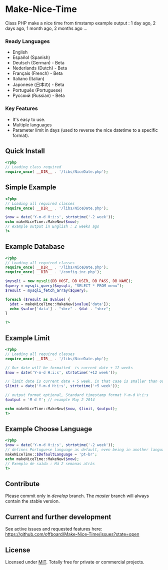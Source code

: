 # Make-Nice-Time
Class PHP make a nice time from timstamp
example output : 1 day ago, 2 days ago, 1 month ago, 2 months ago …

### Ready Languages
* English
* Español (Spanish)
* Deutsch (German) - Beta
* Nederlands (Dutch) - Beta
* Français (French) - Beta
* Italiano (Italian)
* Japonese (日本の) - Beta
* Português (Portuguese)
* Русский (Russian) - Beta

### Key Features
* It's easy to use.
* Multiple languages
* Parameter limit in days (used to reverse the nice datetime to a specific format).

## Quick Install
```php
<?php
// Loading class required
require_once( __DIR__ . '/libs/NiceDate.php');
```

## Simple Example
```php
<?php
// Loading all required classes
require_once( __DIR__ . '/libs/NiceDate.php');

$now = date('Y-m-d H:i:s', strtotime('-2 week'));
echo makeNiceTime::MakeNew($now);
// example output in English : 2 weeks ago
?>
```

## Example Database
```php
<?php
// Loading all required classes
require_once( __DIR__ . '/libs/NiceDate.php');
require_once( __DIR__ . '/config.inc.php');

$mysqli = new mysqli(DB_HOST, DB_USER, DB_PASS, DB_NAME);
$query = mysqli_query($mysqli, "SELECT * FROM menu");
$result = mysqli_fetch_array($query);

foreach ($result as $value) {
  $dat = makeNiceTime::MakeNew($value['data']);
  echo $value['data'] . "<br>" . $dat . "<hr>";
}

?>
```

## Example Limit
```php
<?php
// Loading all required classes
require_once( __DIR__ . '/libs/NiceDate.php');

// Our date will be formatted  is current date + 12 weeks
$now = date('Y-m-d H:i:s', strtotime('+12 week'));

// limit date is current date + 5 week, in that case is smaller than our data
$limit = date('Y-m-d H:i:s', strtotime('+5 week'));

// output format optional, Standard timestamp format Y-m-d H:i:s
$output = 'M d Y'; // example May 2 2014

echo makeNiceTime::MakeNew($now, $limit, $output);
?>
```

## Example Choose Language
```php
<?php
$now = date('Y-m-d H:i:s', strtotime('-2 week'));
// defines Portuguese language as default, even being in another language standard.
makeNiceTime::$DefaultLanguage = 'pt-br';
echo makeNiceTime::MakeNew($now);
// Exemplo de saída : Há 2 semanas atrás
?>
```

## Contribute

Please commit only in *develop* branch. The *master* branch will always contain the stable version.

## Current and further development

See active issues and requested features here:
https://github.com/offboard/Make-Nice-Time/issues?state=open

## License

Licensed under [MIT](http://www.opensource.org/licenses/mit-license.php). Totally free for private or commercial projects.
